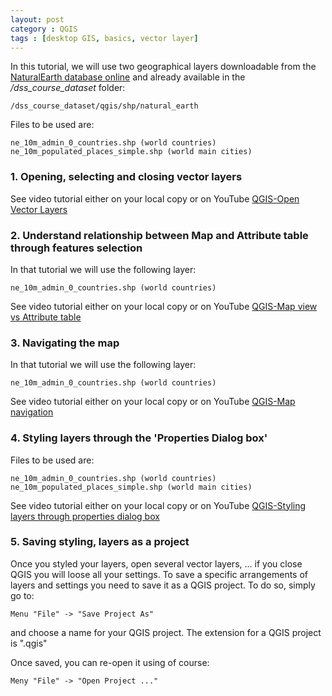 ```yaml
---
layout: post
category : QGIS
tags : [desktop GIS, basics, vector layer]
---
```


In this tutorial, we will use two geographical layers downloadable from the [NaturalEarth database online](http://www.naturalearthdata.com/) and already available in the */dss_course_dataset* folder:

    /dss_course_dataset/qgis/shp/natural_earth

Files to be used are:

    ne_10m_admin_0_countries.shp (world countries)
    ne_10m_populated_places_simple.shp (world main cities)

### 1. Opening, selecting and closing vector layers

See video tutorial either on your local copy or on YouTube [QGIS-Open Vector Layers](http://www.youtube.com/watch?v=UpQ_ALWKpJM&feature=player_embedded)

### 2. Understand relationship between Map and Attribute table through features selection
In that tutorial we will use the following layer:
 
    ne_10m_admin_0_countries.shp (world countries)

See video tutorial either on your local copy or on YouTube [QGIS-Map view vs Attribute table](http://www.youtube.com/watch?v=vS_TkdDK0d4&feature=player_detailpage)

### 3. Navigating the map
In that tutorial we will use the following layer:
 
    ne_10m_admin_0_countries.shp (world countries)

See video tutorial either on your local copy or on YouTube [QGIS-Map navigation](http://www.youtube.com/watch?v=vS_TkdDK0d4&feature=player_detailpage)

### 4. Styling layers through the 'Properties Dialog box'
Files to be used are:

    ne_10m_admin_0_countries.shp (world countries)
    ne_10m_populated_places_simple.shp (world main cities)

See video tutorial either on your local copy or on YouTube [QGIS-Styling layers through properties dialog box](http://www.youtube.com/watch?v=fomt4K_7wqU&feature=player_detailpage)

### 5. Saving styling, layers as a project
Once you styled your layers, open several vector layers, ... if you close QGIS you will loose all your settings. To save a specific arrangements of layers and settings you need to save it as a QGIS project. To do so, simply go to:

    Menu "File" -> "Save Project As"

and choose a name for your QGIS project. The extension for a QGIS project is ".qgis"

Once saved, you can re-open it using of course:

    Meny "File" -> "Open Project ..."


